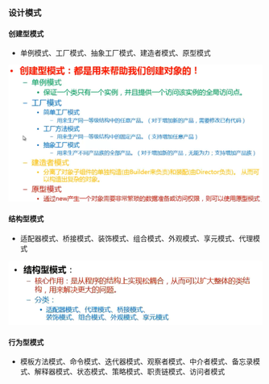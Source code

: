 ### 设计模式

#### 创建型模式

- 单例模式、工厂模式、抽象工厂模式、建造者模式、原型模式

![创建型模式](创建型模式.png)

#### 结构型模式

- 适配器模式、桥接模式、装饰模式、组合模式、外观模式、享元模式、代理模式

![结构型模式](结构型模式.png)

#### 行为型模式

- 模板方法模式、命令模式、迭代器模式、观察者模式、中介者模式、备忘录模式、解释器模式、状态模式、策略模式、职责链模式、访问者模式